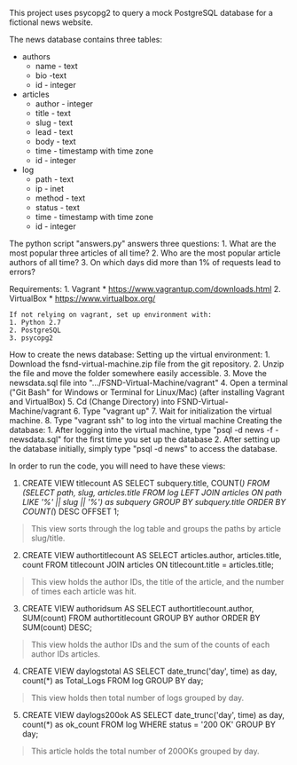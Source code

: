 This project uses psycopg2 to query a mock PostgreSQL database for a fictional news website. 

The news database contains three tables:
* authors
	* name - text 
	* bio -text 
	* id - integer 
* articles
	* author - integer 
	* title - text 
	* slug - text 
	* lead - text 
	* body - text 
	* time - timestamp with time zone 
	* id - integer 
* log
	* path - text 
	* ip - inet 
	* method - text 
	* status - text 
	* time - timestamp with time zone  
	* id - integer 

The python script "answers.py" answers three questions: 
	1. What are the most popular three articles of all time?
	2. Who are the most popular article authors of all time?
	3. On which days did more than 1% of requests lead to errors?

Requirements: 
	1. Vagrant 
		* https://www.vagrantup.com/downloads.html
	2. VirtualBox 
		* https://www.virtualbox.org/

	If not relying on vagrant, set up environment with: 
	1. Python 2.7 
	2. PostgreSQL 
	3. psycopg2

How to create the news database: 
	Setting up the virtual environment: 
	1. Download the fsnd-virtual-machine.zip file from the git repository. 
	2. Unzip the file and move the folder somewhere easily accessible. 
	3. Move the newsdata.sql file into  ".../FSND-Virtual-Machine/vagrant"
	4. Open a terminal ("Git Bash" for Windows or Terminal for Linux/Mac) (after installing Vagrant and VirtualBox)
	5. Cd (Change Directory) into FSND-Virtual-Machine/vagrant
	6. Type "vagrant up" 
	7. Wait for initialization the virtual machine. 
	8. Type "vagrant ssh" to log into the virtual machine 
	Creating the database: 
	1. After logging into the virtual machine, type "psql -d news -f -newsdata.sql" for the first time you set up the database
	2. After setting up the database initially, simply type "psql -d news" to access the database. 

	

In order to run the code, you will need to have these views: 

1. CREATE VIEW titlecount AS SELECT subquery.title, COUNT(*) FROM (SELECT path, slug, articles.title FROM log LEFT JOIN articles ON path LIKE '%' || slug || '%') as subquery GROUP BY subquery.title ORDER BY COUNT(*) DESC OFFSET 1;

> This view sorts through the log table and groups the paths by article slug/title.

		
2. CREATE VIEW authortitlecount AS SELECT articles.author, articles.title, count FROM titlecount JOIN articles ON titlecount.title = articles.title;
> This view holds the author IDs, the title of the article, and the number of times each article was hit.
	
3. CREATE VIEW authoridsum AS SELECT authortitlecount.author, SUM(count) FROM authortitlecount GROUP BY author ORDER BY SUM(count) DESC;
> This view holds the author IDs and the sum of the counts of each author IDs articles.
  
4. CREATE VIEW daylogstotal AS SELECT date_trunc('day', time) as day, count(*) as Total_Logs FROM log GROUP BY day;
> This view holds then total number of logs grouped by day.


5. CREATE VIEW daylogs200ok AS SELECT date_trunc('day', time) as day, count(*) as ok_count FROM log WHERE status = '200 OK' GROUP BY day;
> This article holds the total number of 200OKs grouped by day. 
